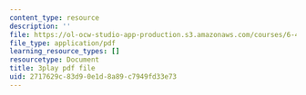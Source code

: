 ```yaml
---
content_type: resource
description: ''
file: https://ol-ocw-studio-app-production.s3.amazonaws.com/courses/6-451-principles-of-digital-communication-ii-spring-2005/2717629c83d90e1d8a89c7949fd33e73_mnkTn0Y6GsU.pdf
file_type: application/pdf
learning_resource_types: []
resourcetype: Document
title: 3play pdf file
uid: 2717629c-83d9-0e1d-8a89-c7949fd33e73
---
```

